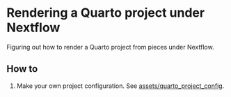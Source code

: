 # Rendering a Quarto project under Nextflow

Figuring out how to render a Quarto project from pieces under Nextflow.

## How to

1. Make your own project configuration. See [assets/quarto_project_config](assets/quarto_project_config.yml).